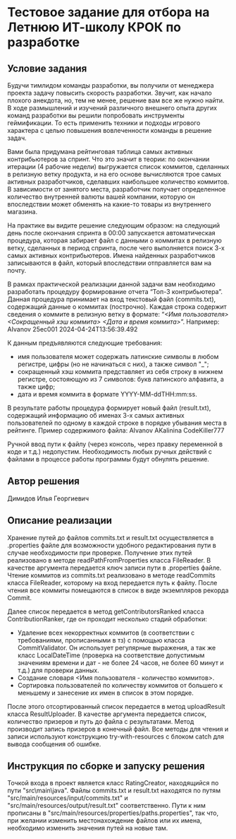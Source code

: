# Тестовое задание для отбора на Летнюю ИТ-школу КРОК по разработке

## Условие задания
Будучи тимлидом команды разработки, вы получили от менеджера проекта задачу повысить скорость разработки. Звучит, как начало плохого анекдота, но, тем не менее, решение вам все же нужно найти. В ходе размышлений и изучений различного внешнего опыта других команд разработки вы решили попробовать инструменты геймификации. То есть применить техники и подходы игрового характера с целью повышения вовлеченности команды в решение задач.

Вами была придумана рейтинговая таблица самых активных контрибьютеров за спринт. Что это значит в теории: по окончании итерации (4 рабочие недели) выгружается список коммитов, сделанных в релизную ветку продукта, и на его основе вычисляются трое самых активных разработчиков, сделавших наибольшее количество коммитов. В зависимости от занятого места, разработчик получает определенное количество внутренней валюты вашей компании, которую он впоследствии может обменять на какие-то товары из внутреннего магазина.

На практике вы видите решение следующим образом: на следующий день после окончания спринта в 00:00 запускается автоматическая процедура, которая забирает файл с данными о коммитах в релизную ветку, сделанных в период спринта, после чего выполняется поиск 3-х самых активных контрибьютеров. Имена найденных разработчиков записываются в файл, который впоследствии отправляется вам на почту.

В рамках практической реализации данной задачи вам необходимо разработать процедуру формирование отчета “Топ-3 контрибьютера”. Данная процедура принимает на вход текстовый файл (commits.txt), содержащий данные о коммитах (построчно). Каждая строка содержит сведения о коммите в релизную ветку в формате: “_<Имя пользователя> <Сокращенный хэш коммита> <Дата и время коммита>_”.
Например: AIvanov 25ec001 2024-04-24T13:56:39.492

К данным предъявляются следующие требования:
- имя пользователя может содержать латинские символы в любом регистре, цифры (но не начинаться с них), а также символ "_";
- сокращенный хэш коммита представляет из себя строку в нижнем регистре, состояющую из 7 символов: букв латинского алфавита, а также цифр;
- дата и время коммита в формате YYYY-MM-ddTHH:mm:ss.

В результате работы процедура формирует новый файл (result.txt), содержащий информацию об именах 3-х самых активных пользователей по одному в каждой строке в порядке убывания места в рейтинге. Пример содержимого файла:
AIvanov
AKalinina
CodeKiller777

Ручной ввод пути к файлу (через консоль, через правку переменной в коде и т.д.) недопустим. Необходимость любых ручных действий с файлами в процессе работы программы будут обнулять решение.

## Автор решения
Димидов Илья Георгиевич

## Описание реализации
Хранение путей до файлов commits.txt и result.txt осуществляется в .properties файле для возможности удобного редактирования пути в случае необходимости при проверке.
Получение этих путей реализовано в методе readPathFromProperties класса FileReader. В качестве аргумента передается ключ записи пути в .properties файле.
Чтение коммитов из commits.txt реализовано в методе readCommits класса FileReader, которому на вход передается путь к файлу.
После чтения все коммиты помещаются в список в виде экземпляров рекорда Commit.

Далее список передается в метод getContributorsRanked класса ContributionRanker, где он проходит несколько стадий обработки:
- Удаление всех некорректных коммитов (в соответствии с требованиями, прописанными в тз) с помощью класса CommitValidator. Он использует регулярные выражения, а так же класс LocalDateTime (проверка на соответствие допустимым значениям времени и дат - не более 24 часов, не более 60 минут и т.д.) для проверки данных.
- Создание словаря <Имя пользователя - количество коммитов>.
- Сортировка пользователей по количеству коммитов от большего к меньшему и занесение их имен в список в этом порядке.

После этого отсортированный список передается в метод uploadResult класса ResultUploader. В качестве аргумента передается список, количество призеров и путь до файла с результатами. Метод производит запись призеров в конечный файл.
Все методы для чтения и записи используют конструкцию try-with-resources с блоком catch для вывода сообщения об ошибке.

## Инструкция по сборке и запуску решения
Точкой входа в проект является класс RatingCreator, находящийся по пути "src\main\java".
Файлы commits.txt и result.txt находятся по путям "src/main/resources/input/commits.txt" и "src/main/resources/output/result.txt" соответственно.
Пути к ним прописаны в "src/main/resources/properties/paths.properties", так что, при желании изменить местонахождение файлов или их имена, необходимо изменить значения путей на новые там.
